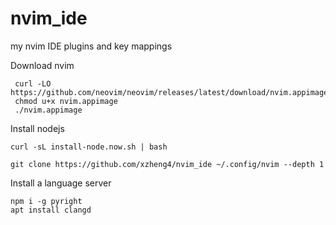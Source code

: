 # nvim_ide
my nvim IDE plugins and key mappings

Download nvim

```
 curl -LO https://github.com/neovim/neovim/releases/latest/download/nvim.appimage
 chmod u+x nvim.appimage
 ./nvim.appimage
```

Install nodejs
```
curl -sL install-node.now.sh | bash
```

```
git clone https://github.com/xzheng4/nvim_ide ~/.config/nvim --depth 1
```

Install a language server
```
npm i -g pyright
apt install clangd
```
